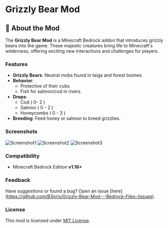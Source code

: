 # Grizzly Bear Mod  

## 🐻 About the Mod  
The **Grizzly Bear Mod** is a Minecraft Bedrock addon that introduces grizzly bears into the game. These majestic creatures bring life to Minecraft's wilderness, offering exciting new interactions and challenges for players.  

### Features  
- **Grizzly Bears**: Neutral mobs found in taiga and forest biomes.  
- **Behavior**:  
  - Protective of their cubs.  
  - Fish for salmon/cod in rivers.  
- **Drops**:  
  - Cod ( 0- 2 )
  - Salmon ( 0 - 2 )
  - Honeycombs ( 0 - 3 )
- **Breeding**: Feed honey or salmon to breed grizzlies.  

### Screenshots  
![Screenshot1](https://github.com/user-attachments/assets/e26bc6c0-7de2-463f-acd1-46762690f4fc)
![Screenshot2](https://github.com/user-attachments/assets/a574e8a0-b1f3-403a-8cdb-b6b54a933579)
![Screenshot3](https://github.com/user-attachments/assets/bd530bb6-049b-445c-9cd5-1a169134ef2c)


### Compatibility  
- Minecraft Bedrock Edition **v1.16+**

### Feedback  
Have suggestions or found a bug? Open an issue [here] (https://github.com/B3nrix/Grizzly-Bear-Mod---Bedrock-Files-/issues).
### License  
This mod is licensed under [MIT License](https://opensource.org/licenses/MIT).
